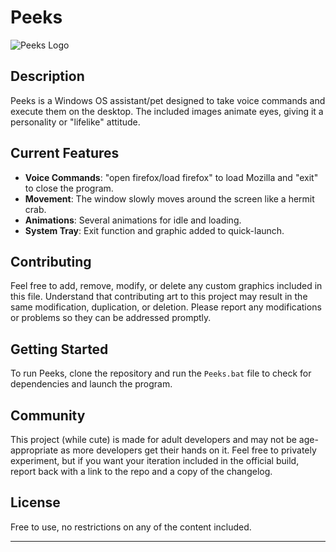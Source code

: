 # Peeks

![Peeks Logo](logo.gif)

## Description

Peeks is a Windows OS assistant/pet designed to take voice commands and execute them on the desktop. The included images animate eyes, giving it a personality or "lifelike" attitude.

## Current Features

- **Voice Commands**: "open firefox/load firefox" to load Mozilla and "exit" to close the program.
- **Movement**: The window slowly moves around the screen like a hermit crab.
- **Animations**: Several animations for idle and loading.
- **System Tray**: Exit function and graphic added to quick-launch.

## Contributing

Feel free to add, remove, modify, or delete any custom graphics included in this file. Understand that contributing art to this project may result in the same modification, duplication, or deletion. Please report any modifications or problems so they can be addressed promptly.

## Getting Started

To run Peeks, clone the repository and run the `Peeks.bat` file to check for dependencies and launch the program.

## Community

This project (while cute) is made for adult developers and may not be age-appropriate as more developers get their hands on it. Feel free to privately experiment, but if you want your iteration included in the official build, report back with a link to the repo and a copy of the changelog.

## License

Free to use, no restrictions on any of the content included. 

---
